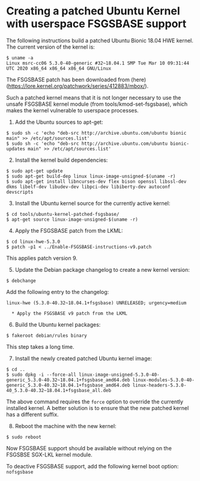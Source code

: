 Creating a patched Ubuntu Kernel with userspace FSGSBASE support
================================================================

The following instructions build a patched Ubuntu Bionic 18.04 HWE kernel. The current version of the kernel is:
```
$ uname -a
Linux msrc-cc06 5.3.0-40-generic #32~18.04.1 SMP Tue Mar 10 09:31:44 UTC 2020 x86_64 x86_64 x86_64 GNU/Linux
```

The FSGSBASE patch has been downloaded from (here)(https://lore.kernel.org/patchwork/series/412883/mbox/).

Such a patched kernel means that it is not longer necessary to use the unsafe FSGSBASE kernel module
(from tools/kmod-set-fsgsbase), which makes the kernel vulnerable to userspace processes.

1. Add the Ubuntu sources to apt-get: 
```
$ sudo sh -c 'echo "deb-src http://archive.ubuntu.com/ubuntu bionic main" >> /etc/apt/sources.list'
$ sudo sh -c 'echo "deb-src http://archive.ubuntu.com/ubuntu bionic-updates main" >> /etc/apt/sources.list'
```

2. Install the kernel build dependencies:
```
$ sudo apt-get update
$ sudo apt-get build-dep linux linux-image-unsigned-$(uname -r)
$ sudo apt-get install libncurses-dev flex bison openssl libssl-dev dkms libelf-dev libudev-dev libpci-dev libiberty-dev autoconf devscripts
```

3. Install the Ubuntu kernel source for the currently active kernel:
```
$ cd tools/ubuntu-kernel-patched-fsgsbase/
$ apt-get source linux-image-unsigned-$(uname -r)
```

4. Apply the FSGSBASE patch from the LKML:
```
$ cd linux-hwe-5.3.0
$ patch -p1 < ../Enable-FSGSBASE-instructions-v9.patch
```

This applies patch version 9.

5. Update the Debian package changelog to create a new kernel version:
```
$ debchange
```

Add the following entry to the changelog:
```
linux-hwe (5.3.0-40.32~18.04.1+fsgsbase) UNRELEASED; urgency=medium

  * Apply the FSGSBASE v9 patch from the LKML
```

6. Build the Ubuntu kernel packages:
```
$ fakeroot debian/rules binary
```

This step takes a long time.

7. Install the newly created patched Ubuntu kernel image:
```
$ cd ..
$ sudo dpkg -i --force-all linux-image-unsigned-5.3.0-40-generic_5.3.0-40.32~18.04.1+fsgsbase_amd64.deb linux-modules-5.3.0-40-generic_5.3.0-40.32~18.04.1+fsgsbase_amd64.deb linux-headers-5.3.0-40_5.3.0-40.32~18.04.1+fsgsbase_all.deb
```

The above command requires the `force` option to override the currently installed kernel. A better solution is to ensure that the new patched kernel has a different suffix.

8. Reboot the machine with the new kernel:
```
$ sudo reboot
```

Now FSGSBASE support should be available without relying on the FSGSBSE SGX-LKL kernel module.

To deactive FSGSBASE support, add the following kernel boot option: `nofsgsbase`
